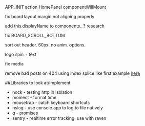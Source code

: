 APP_INIT action HomePanel componentWillMount

fix board layout margin not aligning properly

add this.displayName to components...? research

fix BOARD_SCROLL_BOTTOM

sort out header. 60px. no anim. options.

logo spin + text

fix media

remove bad posts on 404 using index splice like first example [here](https://facebook.github.io/react/docs/animation.html)


##Libraries to look at/implement
- nock - testing http in isolation
- moment - format time
- mousetrap - catch keyboard shortcuts
- nslog - use console.app to log to file natively
- q - promises
- sentry - realtime error tracking. use with raven